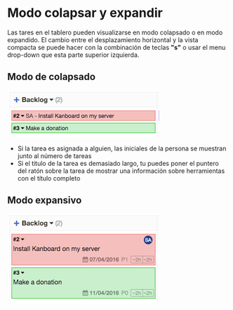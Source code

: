 Modo colapsar y expandir
===========================

Las tares en el tablero pueden visualizarse en modo colapsado o en modo expandido.
El cambio entre el desplazamiento horizontal y la vista compacta se puede hacer con la combinación de teclas **"s"** o usar el menu drop-down que esta parte superior izquierda.

Modo de colapsado
--------------

![Tareas colapsadas](../screenshots/board-collapsed-mode.png)

- Si la tarea es asignada a alguien, las iniciales de la persona se muestran junto al número de tareas
- Si el titulo de la tarea es demasiado largo, tu puedes poner el puntero del ratón sobre la tarea de mostrar una información sobre herramientas con el título completo

Modo expansivo
--------------

![Tasks expanded](../screenshots/board-expanded-mode.png)
